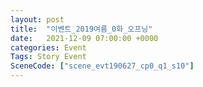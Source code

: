 ```yaml
---
layout: post
title:  "이벤트_2019여름_0화_오프닝"
date:   2021-12-09 07:00:00 +0000
categories: Event
Tags: Story Event
SceneCode: ["scene_evt190627_cp0_q1_s10"]
---
```

